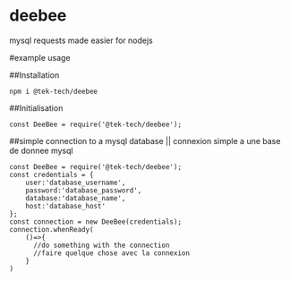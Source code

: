 # deebee
mysql requests made easier for nodejs

#example usage

##Installation
```
npm i @tek-tech/deebee
```

##Initialisation
```
const DeeBee = require('@tek-tech/deebee');
```
##simple connection to a mysql database || connexion simple a une base de donnee mysql
```
const DeeBee = require('@tek-tech/deebee');
const credentials = {
    user:'database_username',
    password:'database_password',
    database:'database_name',
    host:'database_host'
};
const connection = new DeeBee(credentials);
connection.whenReady(
    ()=>{
      //do something with the connection
      //faire quelque chose avec la connexion
    }
)
```

